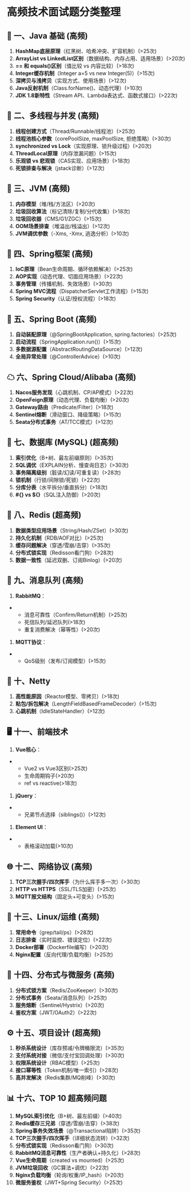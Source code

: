 # 高频技术面试题分类整理

## 🔵 一、Java 基础 (高频)

1. **HashMap底层原理**（红黑树、哈希冲突、扩容机制）(>25次)  
2. **ArrayList vs LinkedList区别**（数据结构、内存占用、适用场景）(>20次)  
3. **== 和 equals()区别**（值比较 vs 内容比较）(>18次)  
4. **Integer缓存机制**（Integer a=5 vs new Integer(5)）(>15次)  
5. **深拷贝与浅拷贝**（实现方式、使用场景）(>12次)  
6. **Java反射机制**（Class.forName()、动态代理）(>10次)  
7. **JDK 1.8新特性**（Stream API、Lambda表达式、函数式接口）(>22次)

## 🔁 二、多线程与并发 (高频)

1. **线程创建方式**（Thread/Runnable/线程池）(>25次)  
2. **线程池核心参数**（corePoolSize, maxPoolSize, 拒绝策略）(>30次)  
3. **synchronized vs Lock**（实现原理、锁升级过程）(>20次)  
4. **ThreadLocal原理**（内存泄漏问题）(>15次)  
5. **乐观锁 vs 悲观锁**（CAS实现、应用场景）(>18次)  
6. **死锁排查与解决**（jstack诊断）(>12次)

## 🧠 三、JVM (高频)

1. **内存模型**（堆/栈/方法区）(>20次)  
2. **垃圾回收算法**（标记清除/复制/分代收集）(>18次)  
3. **垃圾回收器**（CMS/G1/ZGC）(>15次)  
4. **OOM场景排查**（堆溢出/栈溢出）(>12次)  
5. **JVM调优参数**（-Xms, -Xmx, 逃逸分析）(>10次)

## 🌱 四、Spring框架 (高频)

1. **IoC原理**（Bean生命周期、循环依赖解决）(>25次)  
2. **AOP实现**（动态代理、切面应用场景）(>22次)  
3. **事务管理**（传播机制、失效场景）(>30次)  
4. **Spring MVC流程**（DispatcherServlet工作流程）(>15次)  
5. **Spring Security**（认证/授权流程）(>18次)

## 🚀 五、Spring Boot (高频)

1. **自动装配原理**（@SpringBootApplication, spring.factories）(>25次)  
2. **启动流程**（SpringApplication.run()）(>15次)  
3. **多数据源配置**（AbstractRoutingDataSource）(>12次)  
4. **全局异常处理**（@ControllerAdvice）(>10次)

## ☁ 六、Spring Cloud/Alibaba (高频)

1. **Nacos服务发现**（心跳机制、CP/AP模式）(>22次)  
2. **OpenFeign原理**（动态代理、负载均衡）(>20次)  
3. **Gateway路由**（Predicate/Filter）(>18次)  
4. **Sentinel熔断**（滑动窗口、降级策略）(>15次)  
5. **Seata分布式事务**（AT/TCC模式）(>12次)

## 💾 七、数据库 (MySQL) (超高频)

1. **索引优化**（B+树、最左前缀原则）(>35次)  
2. **SQL调优**（EXPLAIN分析、慢查询日志）(>30次)  
3. **事务隔离级别**（脏读/幻读/可重复读）(>28次)  
4. **锁机制**（行锁/间隙锁/死锁）(>22次)  
5. **分库分表**（水平拆分/垂直拆分）(>18次)  
6. **#{} vs ${}**（SQL注入防御）(>20次)

## 🔴 八、Redis (超高频)

1. **数据类型应用场景**（String/Hash/ZSet）(>30次)  
2. **持久化机制**（RDB/AOF对比）(>25次)  
3. **缓存问题解决**（穿透/雪崩/击穿）(>35次)  
4. **分布式锁实现**（Redisson看门狗）(>28次)  
5. **数据一致性**（延迟双删、订阅Binlog）(>20次)

## 📨 九、消息队列 (高频)

1. **RabbitMQ**：  

- - 消息可靠性（Confirm/Return机制）(>25次)  
  - 死信队列/延迟队列(>18次)  
  - 重复消费解决（幂等性）(>20次)

1. **MQTT协议**：  

- - QoS级别（发布/订阅模型）(>15次)

## 🔌 十、Netty

1. **高性能原因**（Reactor模型、零拷贝）(>18次)  
2. **粘包/拆包解决**（LengthFieldBasedFrameDecoder）(>15次)  
3. **心跳机制**（IdleStateHandler）(>12次)

## 🖥 十一、前端技术

1. **Vue核心**：  

- - Vue2 vs Vue3区别(>25次)  
  - 生命周期钩子(>20次)  
  - ref vs reactive(>18次)

1. **jQuery**：  

- - 兄弟节点选择（siblings()）(>12次)

1. **Element UI**：  

- - 表格滚动加载(>10次)

## 🌐 十二、网络协议 (高频)

1. **TCP三次握手/四次挥手**（为什么挥手多一次）(>30次)  
2. **HTTP vs HTTPS**（SSL/TLS加密）(>25次)  
3. **MQTT报文结构**（固定头+可变头）(>15次)

## 🐧 十三、Linux/运维 (高频)

1. **常用命令**（grep/tail/ps）(>28次)  
2. **日志排查**（实时监控、错误定位）(>22次)  
3. **Docker部署**（Dockerfile编写）(>20次)  
4. **Nginx配置**（反向代理/负载均衡）(>25次)

## 🧩 十四、分布式与微服务 (高频)

1. **分布式锁方案**（Redis/ZooKeeper）(>30次)  
2. **分布式事务**（Seata/消息队列）(>25次)  
3. **服务熔断**（Sentinel/Hystrix）(>20次)  
4. **鉴权方案**（JWT/OAuth2）(>22次)

## ⚙ 十五、项目设计 (超高频)

1. **秒杀系统设计**（库存预减/令牌桶限流）(>35次)  
2. **支付系统对接**（微信/支付宝回调处理）(>30次)  
3. **权限系统设计**（RBAC模型）(>25次)  
4. **接口幂等性**（Token机制/唯一索引）(>28次)  
5. **高并发解决**（Redis集群/MQ削峰）(>30次)

## 📊 十六、TOP 10 超高频问题

1. **MySQL索引优化**（B+树、最左前缀）(>40次)  
2. **Redis缓存三兄弟**（穿透/雪崩/击穿）(>38次)  
3. **Spring事务失效场景**（@Transactional陷阱）(>35次)  
4. **TCP三次握手/四次挥手**（详细状态流转）(>32次)  
5. **分布式锁实现**（Redisson看门狗）(>30次)  
6. **RabbitMQ消息可靠性**（生产者确认+持久化）(>28次)  
7. **Vue生命周期**（created vs mounted）(>25次)  
8. **JVM垃圾回收**（GC算法+调优）(>22次)  
9. **Nginx负载均衡**（轮询/权重/IP_hash）(>20次)  
10. **微服务鉴权**（JWT+Spring Security）(>25次)